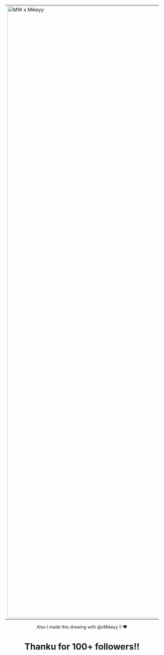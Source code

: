 
<div align="center">

  <table>
    <tr>
      <td>
        <img src="http://i.ibb.co/ymrF81PS/MW-x-Mikeyy-1.png" alt="MW x Mikeyy" width="2000">
      </td>
      <td>
       • ˙
        <p>
          " 𝗧𝗵𝗲𝘆 𝗼𝗻𝗹𝘆 𝗰𝗮𝗿𝗲 𝗳𝗼𝗿 𝘁𝗵𝗲𝗶𝗿 𝗿𝗶𝗰𝗵, 𝗻𝗼𝘁 𝘁𝗵𝗲 𝗽𝗲𝗿𝘀𝗼𝗻𝗮𝗹𝗶𝘁𝘆 𝘁𝗵𝗲𝘆 𝗵𝗮𝘃𝗲. - 𝗦𝗼𝗹𝘆𝗿𝗮 "
✦
        </p>
      </td>
    </tr>
  </table>

</div>

<p align="center"> Also I made this drawing with @xMikeyy !! ❤

<h1 align="center">Thanku for 100+ followers!! 
</h1>
